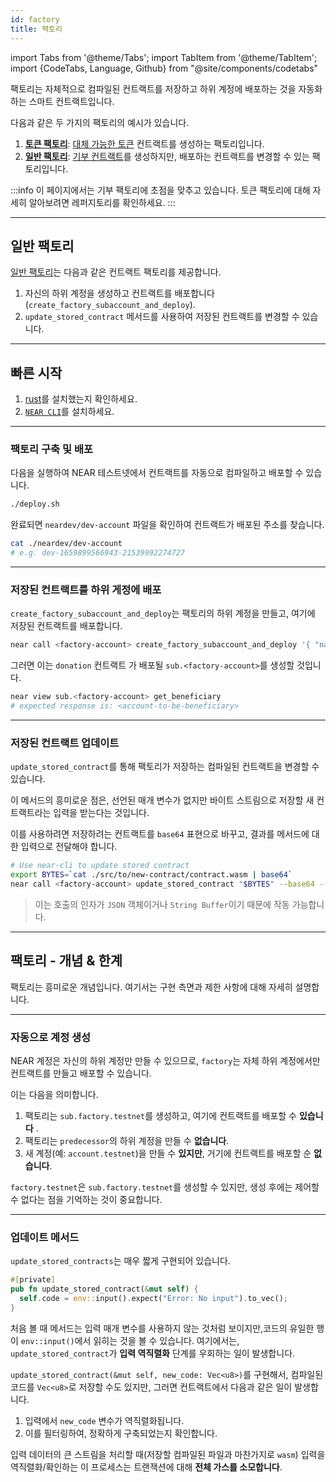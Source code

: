 ```yaml
---
id: factory
title: 팩토리
---
```

import Tabs from '@theme/Tabs';
import TabItem from '@theme/TabItem';
import {CodeTabs, Language, Github} from "@site/components/codetabs"

팩토리는 자체적으로 컴파일된 컨트랙트를 저장하고 하위 계정에 배포하는 것을 자동화하는 스마트 컨트랙트입니다.


다음과 같은 두 가지의 팩토리의 예시가 있습니다.
1. [**토큰 팩토리**](https://github.com/near-examples/token-factory): [대체 가능한 토큰](../fts/0-intro.md) 컨트랙트를 생성하는 팩토리입니다.
2. [**일반 팩토리**](https://github.com/near-examples/factory-rust): [기부 컨트랙트](./donation.md)를 생성하지만, 배포하는 컨트랙트를 변경할 수 있는 팩토리입니다.

:::info 
이 페이지에서는 기부 팩토리에 초점을 맞추고 있습니다. 토큰 팩토리에 대해 자세히 알아보려면 레퍼지토리를 확인하세요.
:::

---

## 일반 팩토리
[일반 팩토리](https://github.com/near-examples/factory-rust/)는 다음과 같은 컨트랙트 팩토리를 제공합니다.
1. 자신의 하위 계정을 생성하고 컨트랙트를 배포합니다 (`create_factory_subaccount_and_deploy`).
2. `update_stored_contract` 메서드를 사용하여 저장된 컨트랙트를 변경할 수 있습니다.

<CodeTabs>
  <Language value="🦀 Rust" language="rust">
    <Github fname="deploy.rs"
            url="https://github.com/near-examples/factory-rust/blob/main/contract/src/deploy.rs"
            start="14" end="60" />
    <Github fname="update.rs"
            url="https://github.com/near-examples/factory-rust/blob/main/contract/src/manager.rs"
            start="5" end="19" />
  </Language>
</CodeTabs>

---

## 빠른 시작

1. [rust](https://rust.org/)를 설치했는지 확인하세요.
2. [`NEAR CLI`](https://github.com/near/near-cli#설정)를 설치하세요.

<hr class="subsection" />

### 팩토리 구축 및 배포
다음을 실행하여 NEAR 테스트넷에서 컨트랙트를 자동으로 컴파일하고 배포할 수 있습니다.

```bash
./deploy.sh
```

완료되면 `neardev/dev-account` 파일을 확인하여 컨트랙트가 배포된 주소를 찾습니다.

```bash
cat ./neardev/dev-account
# e.g. dev-1659899566943-21539992274727
```

<hr class="subsection" />

### 저장된 컨트랙트를 하위 게정에 배포

`create_factory_subaccount_and_deploy`는 팩토리의 하위 계정을 만들고, 여기에 저장된 컨트랙트를 배포합니다.


```bash
near call <factory-account> create_factory_subaccount_and_deploy '{ "name": "sub", "beneficiary": "<account-to-be-beneficiary>"}' --deposit 1.24 --accountId <account-id> --gas 300000000000000
```

그러면 이는 `donation` 컨트랙트 가 배포될 `sub.<factory-account>`를 생성할 것입니다.

```bash
near view sub.<factory-account> get_beneficiary
# expected response is: <account-to-be-beneficiary>
```

<hr class="subsection" />

### 저장된 컨트랙트 업데이트
`update_stored_contract`를 통해 팩토리가 저장하는 컴파일된 컨트랙트을 변경할 수 있습니다.

이 메서드의 흥미로운 점은, 선언된 매개 변수가 없지만 바이트 스트림으로 저장할 새 컨트랙트라는 입력을 받는다는 것입니다.


이를 사용하려면 저장하려는 컨트랙트를 `base64` 표현으로 바꾸고, 결과를 메서드에 대한 입력으로 전달해야 합니다.


```bash
# Use near-cli to update stored contract
export BYTES=`cat ./src/to/new-contract/contract.wasm | base64`
near call <factory-account> update_stored_contract "$BYTES" --base64 --accountId <factory-account> --gas 30000000000000
```

> 이는 호출의 인자가 `JSON` 객체이거나 `String Buffer`이기 때문에 작동 가능합니다.

---

## 팩토리 - 개념 & 한계

팩토리는 흥미로운 개념입니다. 여기서는 구현 측면과 제한 사항에 대해 자세히 설명합니다.

<hr class="subsection" />

### 자동으로 계정 생성
NEAR 계정은 자신의 하위 계정만 만들 수 있으므로, `factory`는 자체 하위 계정에서만 컨트랙트를 만들고 배포할 수 있습니다.

이는 다음을 의미합니다.

1. 팩토리는 `sub.factory.testnet`를 생성하고, 여기에 컨트랙트를 배포할 수 **있습니다** .
2. 팩토리는 `predecessor`의 하위 계정을 만들 수 **없습니다**.
3. 새 계정(예: `account.testnet`)을 만들 수 **있지만**, 거기에 컨트랙트를 배포할 순 **없습니다**.

`factory.testnet`은 `sub.factory.testnet`를 생성할 수 있지만, 생성 후에는 제어할 수 없다는 점을 기억하는 것이 중요합니다.


<hr class="subsection" />


### 업데이트 메서드

`update_stored_contracts`는 매우 짧게 구현되어 있습니다.

```rust
#[private]
pub fn update_stored_contract(&mut self) {
  self.code = env::input().expect("Error: No input").to_vec();
}
```

처음 볼 때 메서드는 입력 매개 변수를 사용하지 않는 것처럼 보이지만,코드의 유일한 행이 `env::input()`에서 읽히는 것을 볼 수 있습니다. 여기에서는, `update_stored_contract`가 **입력 역직렬화** 단계를 우회하는 일이 발생합니다.

`update_stored_contract(&mut self, new_code: Vec<u8>)`를 구현해서, 컴파일된 코드를 `Vec<u8>`로 저장할 수도 있지만, 그러면 컨트랙트에서 다음과 같은 일이 발생합니다.
1. 입력에서 `new_code` 변수가 역직렬화됩니다.
2. 이를 필터링하여, 정확하게 구축되었는지 확인합니다.

입력 데이터의 큰 스트림을 처리할 때(저장할 컴파일된 파일과 마찬가지로 `wasm`) 입력을 역직렬화/확인하는 이 프로세스는 트랜잭션에 대해 **전체 가스를 소모합니다**.